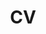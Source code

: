 ---
layout: page
title: CV
nav: true
nav_order: 4
dropdown: true
children: 
    - title: PDF
      permalink: /assets/files/cv.pdf
---